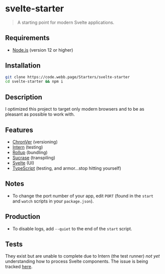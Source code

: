# svelte-starter

> A starting point for modern Svelte applications.



## Requirements

- [Node.js](https://nodejs.org) (version 12 or higher)

## Installation

```bash
git clone https://code.webb.page/Starters/svelte-starter
cd svelte-starter && npm i
```

## Description

I optimized this project to target only modern browsers and to be as pleasant as possible to work with.

## Features

- [ChronVer](https://chronver.org) (versioning)
- [Intern](https://theintern.io) (testing)
- [Rollup](https://rollupjs.org) (bundling)
- [Sucrase](https://sucrase.io) (transpiling)
- [Svelte](https://svelte.dev) (UI)
- [TypeScript](https://www.typescriptlang.org) (testing, and armor...stop hitting yourself)

## Notes

- To change the port number of your app, edit `PORT` (found in the `start` and `watch` scripts in your `package.json`).

## Production

- To disable logs, add `--quiet` to the end of the `start` script.

## Tests

They exist but are unable to complete due to Intern (the test runner) *not yet* understanding how to process Svelte components. The issue is being tracked [here](https://github.com/theintern/intern/issues/1016).
